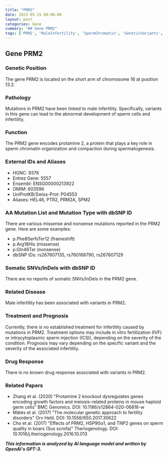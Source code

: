 ```yaml
---
title: "PRM2"
date: 2023-05-15 00:00:00
layout: post
categories: Gene
summary: "## Gene PRM2"
tags: ['PRM2', 'MaleInfertility', 'SpermChromatin', 'GeneticVariants', 'IVF', 'ICSI', 'FertilityDisorders', 'SpermQuality']
---
```


## Gene PRM2

### Genetic Position

The gene PRM2 is located on the short arm of chromosome 16 at position 13.2.

### Pathology

Mutations in PRM2 have been linked to male infertility. Specifically, variants in this gene can lead to the abnormal development of sperm cells and infertility. 

### Function

The PRM2 gene encodes protamine 2, a protein that plays a key role in sperm chromatin organization and compaction during spermatogenesis.

### External IDs and Aliases

- HGNC: 9376
- Entrez Gene: 5557
- Ensembl: ENSG00000213922
- OMIM: 603596
- UniProtKB/Swiss-Prot: P04553
- Aliases: HEL46, PTR2, PRM2A, SPM2

### AA Mutation List and Mutation Type with dbSNP ID

There are various missense and nonsense mutations reported in the PRM2 gene. Here are some examples:

- p.Phe8SerfsTer12 (frameshift)
- p.Arg18His (missense)
- p.Gln46Ter (nonsense)
- dbSNP IDs: rs267607135, rs760168790, rs267607129

### Somatic SNVs/InDels with dbSNP ID

There are no reports of somatic SNVs/InDels in the PRM2 gene.

### Related Disease

Male infertility has been associated with variants in PRM2.

### Treatment and Prognosis

Currently, there is no established treatment for infertility caused by mutations in PRM2. Treatment options may include in vitro fertilization (IVF) or intracytoplasmic sperm injection (ICSI), depending on the severity of the condition. Prognosis may vary depending on the specific variant and the severity of the associated infertility.

### Drug Response

There is no known drug response associated with variants in PRM2.

### Related Papers

- Zhang et al. (2020) "Protamine 2 knockout dysregulates genes encoding growth factors and meiosis-related proteins in mouse haploid germ cells" BMC Genomics. DOI: 10.1186/s12864-020-06816-w
- Mátés et al. (2017) "The molecular genetic approach to fertility disorders" Orv Hetil. DOI: 10.1556/650.2017.30622
- Cho et al. (2017) "Effects of PRM2, HSP90α1, and TNP2 genes on sperm quality in boars (Sus scrofa)" Theriogenology. DOI: 10.1016/j.theriogenology.2016.10.013

**_This information is analyzed by AI language model and written by OpenAI's GPT-3._**